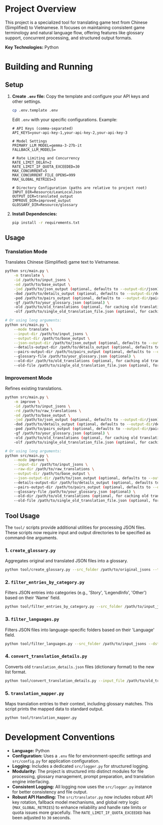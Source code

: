 # Project Overview

This project is a specialized tool for translating game text from Chinese (Simplified) to Vietnamese. It focuses on maintaining consistent game terminology and natural language flow, offering features like glossary support, concurrent processing, and structured output formats.

**Key Technologies:** Python

# Building and Running

## Setup

1.  **Create `.env` file:** Copy the template and configure your API keys and other settings.
    ```bash
    cp .env.template .env
    ```
    Edit `.env` with your specific configurations. Example:
    ```env
    # API Keys (comma-separated)
    API_KEYS=your-api-key-1,your-api-key-2,your-api-key-3

    # Model Settings
    PRIMARY_LLM_MODEL=gemma-3-27b-it
    FALLBACK_LLM_MODELS=

    # Rate Limiting and Concurrency
    RATE_LIMIT_DELAY=2
    RATE_LIMIT_IF_QUOTA_EXCEEDED=30
    MAX_CONCURRENT=5
    MAX_CONCURRENT_FILE_OPENS=999
    MAX_GLOBAL_RETRIES=3

    # Directory Configuration (paths are relative to project root)
    INPUT_DIR=Resource/LeanLocalJson
    OUTPUT_DIR=translated_output
    IMPROVE_DIR=improved_output
    GLOSSARY_DIR=Resource/glossary
    ```

2.  **Install Dependencies:**
    ```bash
    pip install -r requirements.txt
    ```

## Usage

### Translation Mode

Translates Chinese (Simplified) game text to Vietnamese.

```bash
python src/main.py \
    -m translate \
    -id /path/to/input_jsons \
    -od /path/to/base_output \
    -jod /path/to/json_output (optional, defaults to --output-dir/json) \
    -dod /path/to/details_output (optional, defaults to --output-dir/details) \
    -pod /path/to/pairs_output (optional, defaults to --output-dir/pairs) \
    -gf /path/to/your_glossary.json (optional) \
    -old /path/to/old_translations (optional, for caching old translations) \
    -olf /path/to/single_old_translation_file.json (optional, for caching old translations from a single file)

# Or using long arguments:
python src/main.py \
    --mode translate \
    --input-dir /path/to/input_jsons \
    --output-dir /path/to/base_output \
    --json-output-dir /path/to/json_output (optional, defaults to --output-dir/json) \
    --details-output-dir /path/to/details_output (optional, defaults to --output-dir/details) \
    --pairs-output-dir /path/to/pairs_output (optional, defaults to --output-dir/pairs) \
    --glossary-file /path/to/your_glossary.json (optional) \
    --old-dir /path/to/old_translations (optional, for caching old translations) \
    --old-file /path/to/single_old_translation_file.json (optional, for caching old translations from a single file)
```

### Improvement Mode

Refines existing translations.

```bash
python src/main.py \
    -m improve \
    -id /path/to/input_jsons \
    -rd /path/to/raw_translations \
    -od /path/to/base_output \
    -jod /path/to/json_output (optional, defaults to --output-dir/json) \
    -dod /path/to/details_output (optional, defaults to --output-dir/details) \
    -pod /path/to/pairs_output (optional, defaults to --output-dir/pairs) \
    -gf /path/to/your_glossary.json (optional) \
    -old /path/to/old_translations (optional, for caching old translations) \
    -olf /path/to/single_old_translation_file.json (optional, for caching old translations from a single file)

# Or using long arguments:
python src/main.py \
    --mode improve \
    --input-dir /path/to/input_jsons \
    --raw-dir /path/to/raw_translations \
    --output-dir /path/to/base_output \
    --json-output-dir /path/to/json_output (optional, defaults to --output-dir/json) \
    --details-output-dir /path/to/details_output (optional, defaults to --output-dir/details) \
    --pairs-output-dir /path/to/pairs_output (optional, defaults to --output-dir/pairs) \
    --glossary-file /path/to/your_glossary.json (optional) \
    --old-dir /path/to/old_translations (optional, for caching old translations) \
    --old-file /path/to/single_old_translation_file.json (optional, for caching old translations from a single file)
```

## Tool Usage

The `tool/` scripts provide additional utilities for processing JSON files. These scripts now require input and output directories to be specified as command-line arguments.

### 1. `create_glossary.py`

Aggregates original and translated JSON files into a glossary.

```bash
python tool/create_glossary.py --src_folder /path/to/original_jsons --tgt_folder /path/to/translated_jsons --output_json /path/to/output_glossary.json --output_txt /path/to/output_glossary.txt
```

### 2. `filter_entries_by_category.py`

Filters JSON entries into categories (e.g., 'Story', 'LegendInfo', 'Other') based on their 'Name' field.

```bash
python tool/filter_entries_by_category.py --src_folder /path/to/input_jsons --dst_base_folder /path/to/output_categorized_jsons
```

### 3. `filter_languages.py`

Filters JSON files into language-specific folders based on their 'Language' field.

```bash
python tool/filter_languages.py --src_folder /path/to/input_jsons --dst_base_folder /path/to/output_language_filtered_jsons
```

### 4. `convert_translation_details.py`

Converts old `translation_details.json` files (dictionary format) to the new list format.

```bash
python tool/convert_translation_details.py --input_file /path/to/old_translation_details.json --output_file /path/to/new_translation_details.json
```

### 5. `translation_mapper.py`

Maps translation entries to their context, including glossary matches. This script prints the mapped data to standard output.

```bash
python tool/translation_mapper.py
```

# Development Conventions

*   **Language:** Python
*   **Configuration:** Uses a `.env` file for environment-specific settings and `src/config.py` for application configuration.
*   **Logging:** Includes a dedicated `src/logger.py` for structured logging.
*   **Modularity:** The project is structured into distinct modules for file processing, glossary management, prompt preparation, and translation engine interfacing.
*   **Consistent Logging:** All logging now uses the `src/logger.py` instance for better consistency and file output.
*   **Robust API Handling:** The `src/translator.py` now includes robust API key rotation, fallback model mechanisms, and global retry logic (`MAX_GLOBAL_RETRIES`) to enhance reliability and handle rate limits or quota issues more gracefully. The `RATE_LIMIT_IF_QUOTA_EXCEEDED` has been adjusted to `30` seconds.
